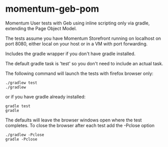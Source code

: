 momentum-geb-pom
================

Momentum User tests with Geb using inline scripting only via gradle, extending the Page Object Model.

The tests assume you have Momentum Storefront running on localhost on port 8080, either local on your host or in a VM with port forwarding.

Includes the gradle wrapper if you don't have gradle installed.

The default gradle task is 'test' so you don't need to include an actual task.

The following command will launch the tests with firefox browser only:

    ./gradlew test
    ./gradlew

or if you have gradle already installed:

    gradle test
    gradle
    
The defaults will leave the browser windows open where the test completes. To close the browser after each test add the -Pclose option

	./gradlew -Pclose
	gradle -Pclose
